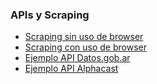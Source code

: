 ### APIs y Scraping
* [Scraping sin uso de browser](https://github.com/LCaravaggio/AnalisisPredictivo/blob/master/01_Apis_Y_Scraping/Sin_Browser.ipynb)
* [Scraping con uso de browser](https://github.com/LCaravaggio/AnalisisPredictivo/blob/master/01_Apis_Y_Scraping/Con_Browser.ipynb)
* [Ejemplo API Datos.gob.ar](https://github.com/LCaravaggio/AnalisisPredictivo/blob/master/01_Apis_Y_Scraping/api%20DatosGobAr.ipynb)
* [Ejemplo API Alphacast](https://github.com/LCaravaggio/AnalisisPredictivo/blob/master/01_Apis_Y_Scraping/Ejercicio_Sencillo_Alphacast.ipynb)

